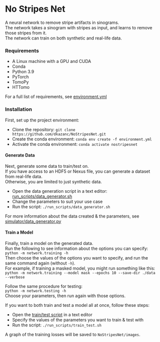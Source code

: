 # No Stripes Net

A neural network to remove stripe artifacts in sinograms.<br>
The network takes a sinogram with stripes as input, and learns to remove those stripes from it.<br>
The network can train on both synthetic and real-life data.<br>

### Requirements
 - A Linux machine with a GPU and CUDA
 - Conda
 - Python 3.9
 - PyTorch
 - TomoPy
 - HTTomo

For a full list of requirements, see [environment.yml](environment.yml)

### Installation

First, set up the project environment:
 - Clone the repository: `git clone https://github.com/dkazanc/NoStripesNet.git`
 - Create the conda environment: `conda env create -f environment.yml`
 - Activate the conda environment: `conda activate nostripesnet`
 
#### Generate Data
Next, generate some data to train/test on.<br>
If you have access to an HDF5 or Nexus file, you can generate a dataset from real-life data.<br>
Otherwise, you are limited to just synthetic data.<br>
 - Open the data generation script in a text editor: [run_scripts/data_generator.sh](run_scripts/data_generator.sh)
 - Change the parameters to suit your use case
 - Run the script: `./run_scripts/data_generator.sh`

For more information about the data created & the parameters, see [simulator/data_generator.py](simulator/data_generator.py)

#### Train a Model
Finally, train a model on the generated data.<br>
Run the following to see information about the options you can specify:<br>
`python -m network.training -h`<br>
Then choose the values of the options you want to specify, and run the same command again (without `-h`).<br>
For example, if training a masked model, you might run something like this:<br>
`python -m network.training --model mask --epochs 10 --save-dir ./data --verbose`<br>

Follow the same procedure for testing:<br>
`python -m network.testing -h`<br>
Choose your parameters, then run again with those options.<br>

If you want to both train and test a model all at once, follow these steps:<br>
 - Open the [train/test script](run_scripts/train_test.sh) in a text editor
 - Specify the values of the parameters you want to train & test with
 - Run the script: `./run_scripts/train_test.sh`

A graph of the training losses will be saved to `NoStripesNet/images`.<br>